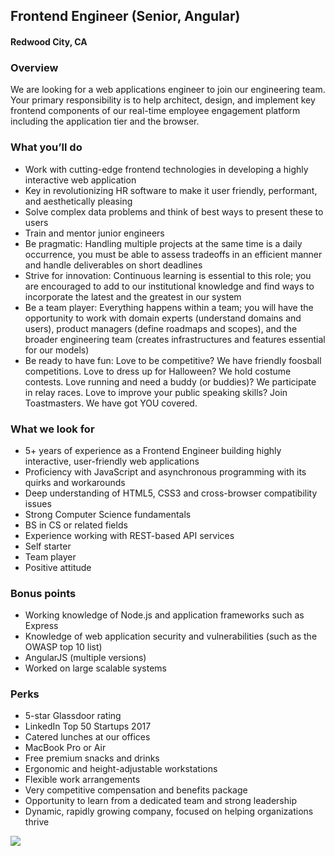 ## Frontend Engineer (Senior, Angular)
#### Redwood City, CA

### Overview
We are looking for a web applications engineer to join our engineering team. Your primary responsibility is to help architect, design, and implement key frontend components of our real-time employee engagement platform including the application tier and the browser.

### What you’ll do
+	Work with cutting-edge frontend technologies in developing a highly interactive web application
+	Key in revolutionizing HR software to make it user friendly, performant, and aesthetically pleasing
+	Solve complex data problems and think of best ways to present these to users
+	Train and mentor junior engineers
+	Be pragmatic: Handling multiple projects at the same time is a daily occurrence, you must be able to assess tradeoffs in an efficient manner and handle deliverables on short deadlines
+	Strive for innovation: Continuous learning is essential to this role; you are encouraged to add to our institutional knowledge and find ways to incorporate the latest and the greatest in our system
+	Be a team player: Everything happens within a team; you will have the opportunity to work with domain experts (understand domains and users), product managers (define roadmaps and scopes), and the broader engineering team (creates infrastructures and features essential for our models)
+	Be ready to have fun:  Love to be competitive? We have friendly foosball competitions.  Love to dress up for Halloween?  We hold costume contests.  Love running and need a buddy (or buddies)?  We participate in relay races.  Love to improve your public speaking skills? Join Toastmasters. We have got YOU covered.

### What we look for
+	5+ years of experience as a Frontend Engineer building highly interactive, user-friendly web applications
+	Proficiency with JavaScript and asynchronous programming with its quirks and workarounds
+	Deep understanding of HTML5, CSS3 and cross-browser compatibility issues
+	Strong Computer Science fundamentals
+	BS in CS or related fields
+	Experience working with REST-based API services
+	Self starter
+	Team player
+	Positive attitude

### Bonus points
+	Working knowledge of Node.js and application frameworks such as Express
+	Knowledge of web application security and vulnerabilities (such as the OWASP top 10 list)
+	AngularJS (multiple versions)
+	Worked on large scalable systems

### Perks
+	5-star Glassdoor rating
+	LinkedIn Top 50 Startups 2017
+	Catered lunches at our offices
+	MacBook Pro or Air
+	Free premium snacks and drinks
+	Ergonomic and height-adjustable workstations
+	Flexible work arrangements
+	Very competitive compensation and benefits package
+	Opportunity to learn from a dedicated team and strong leadership
+	Dynamic, rapidly growing company, focused on helping organizations thrive


[<img src='https://dabuttonfactory.com/button.png?t=Learn+More&f=Calibri-Bold&ts=24&tc=fff&hp=20&vp=8&c=5&bgt=unicolored&bgc=29aafe'>](https://letsrockit.co/job/r2xpbnq-web-application-engineer-senior)

